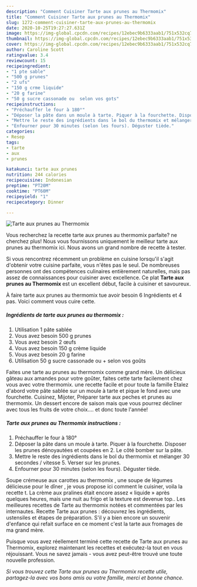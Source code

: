 ```yaml
---
description: "Comment Cuisiner Tarte aux prunes au Thermomix"
title: "Comment Cuisiner Tarte aux prunes au Thermomix"
slug: 1272-comment-cuisiner-tarte-aux-prunes-au-thermomix
date: 2020-10-25T19:27:27.631Z
image: https://img-global.cpcdn.com/recipes/12ebec9b6333aab1/751x532cq70/tarte-aux-prunes-au-thermomix-photo-principale-de-la-recette.jpg
thumbnail: https://img-global.cpcdn.com/recipes/12ebec9b6333aab1/751x532cq70/tarte-aux-prunes-au-thermomix-photo-principale-de-la-recette.jpg
cover: https://img-global.cpcdn.com/recipes/12ebec9b6333aab1/751x532cq70/tarte-aux-prunes-au-thermomix-photo-principale-de-la-recette.jpg
author: Caroline Scott
ratingvalue: 3.4
reviewcount: 15
recipeingredient:
- "1 pte sable"
- "500 g prunes"
- "2 ufs"
- "150 g crme liquide"
- "20 g farine"
- "50 g sucre cassonade ou  selon vos gots"
recipeinstructions:
- "Préchauffer le four à 180°"
- "Déposer la pâte dans un moule à tarte. Piquer à la fourchette. Disposer les prunes dénoyautées et coupées en 2. Le côté bomber sur la pâte."
- "Mettre le reste des ingrédients dans le bol du thermomix et mélanger 30 secondes / vitesse 5. Verser sur les prunes."
- "Enfourner pour 30 minutes (selon les fours). Déguster tiède."
categories:
- Resep
tags:
- tarte
- aux
- prunes

katakunci: tarte aux prunes 
nutrition: 244 calories
recipecuisine: Indonesian
preptime: "PT20M"
cooktime: "PT60M"
recipeyield: "1"
recipecategory: Dinner

---
```



![Tarte aux prunes au Thermomix](https://img-global.cpcdn.com/recipes/12ebec9b6333aab1/751x532cq70/tarte-aux-prunes-au-thermomix-photo-principale-de-la-recette.jpg)

Vous recherchez la recette tarte aux prunes au thermomix parfaite? ne cherchez plus! Nous vous fournissons uniquement le meilleur tarte aux prunes au thermomix ici. Nous avons un grand nombre de recette à tester.

Si vous rencontrez récemment un problème en cuisine lorsqu'il s'agit d'obtenir votre cuisine parfaite, vous n'êtes pas le seul. De nombreuses personnes ont des compétences culinaires entièrement naturelles, mais pas assez de connaissances pour cuisiner avec excellence. Ce plat <strong> Tarte aux prunes au Thermomix </strong> est un excellent début, facile à cuisiner et savoureux.

<!--inarticleads1-->

À faire tarte aux prunes au thermomix tue avoir besoin 6 Ingrédients et 4 pas. Voici comment vous cuire cette.

##### Ingrédients de tarte aux prunes au thermomix :

1. Utilisation 1 pâte sablée
1. Vous avez besoin 500 g prunes
1. Vous avez besoin 2 œufs
1. Vous avez besoin 150 g crème liquide
1. Vous avez besoin 20 g farine
1. Utilisation 50 g sucre cassonade ou + selon vos goûts


Faites une tarte au prunes au thermomix comme grand mère. Un délicieux gâteau aux amandes pour votre goûter, faites cette tarte facilement chez vous avec votre thermomix. une recette facile et pour toute la famille Etalez d&#39;abord votre pâte sablée sur un moule à tarte et pique le fond avec une fourchette. Cuisinez, Mijoter, Préparer tarte aux peches et prunes au thermomix. Un dessert encore de saison mais que vous pourrez décliner avec tous les fruits de votre choix…. et donc toute l&#39;année! 

<!--inarticleads2-->

##### Tarte aux prunes au Thermomix instructions :

1. Préchauffer le four à 180°
1. Déposer la pâte dans un moule à tarte. Piquer à la fourchette. Disposer les prunes dénoyautées et coupées en 2. Le côté bomber sur la pâte.
1. Mettre le reste des ingrédients dans le bol du thermomix et mélanger 30 secondes / vitesse 5. Verser sur les prunes.
1. Enfourner pour 30 minutes (selon les fours). Déguster tiède.


Soupe crémeuse aux carottes au thermomix , une soupe de légumes délicieuse pour le dîner , je vous propose ici comment le cuisiner, voila la recette t. La crème aux pralines était encore assez « liquide » après quelques heures, mais une nuit au frigo et la texture est devenue top.. Les meilleures recettes de Tarte au thermomix notées et commentées par les internautes. Recette Tarte aux prunes : découvrez les ingrédients, ustensiles et étapes de préparation. S&#39;il y a bien encore un souvenir d&#39;enfance qui refait surface en ce moment c&#39;est la tarte aux fromages de ma grand mère. 

<!--inarticleads1-->

<p>
Puisque vous avez réellement terminé cette recette de Tarte aux prunes au Thermomix, explorez maintenant les recettes et exécutez-la tout en vous réjouissant. Vous ne savez jamais - vous avez peut-être trouvé une toute nouvelle profession.
</p>

<p>
<i>Si vous trouvez cette Tarte aux prunes au Thermomix recette utile, partagez-la avec vos bons amis ou votre famille, merci et bonne chance.</i>
</p>
